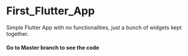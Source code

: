 # First_Flutter_App
Simple Flutter App with no functionalities, just a bunch of widgets kept together. 

#### Go to Master branch to see the code
